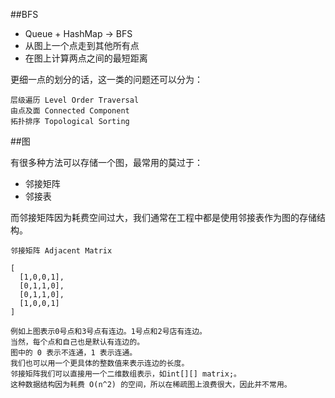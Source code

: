 ##BFS

- Queue + HashMap -> BFS
- 从图上一个点走到其他所有点
- 在图上计算两点之间的最短距离

更细一点的划分的话，这一类的问题还可以分为：
```
层级遍历 Level Order Traversal
由点及面 Connected Component
拓扑排序 Topological Sorting
```
##图

有很多种方法可以存储一个图，最常用的莫过于：
- 邻接矩阵
- 邻接表

而邻接矩阵因为耗费空间过大，我们通常在工程中都是使用邻接表作为图的存储结构。
```
邻接矩阵 Adjacent Matrix

[
  [1,0,0,1],
  [0,1,1,0],
  [0,1,1,0],
  [1,0,0,1]
]
```
```
例如上图表示0号点和3号点有连边。1号点和2号店有连边。
当然，每个点和自己也是默认有连边的。
图中的 0 表示不连通，1 表示连通。
我们也可以用一个更具体的整数值来表示连边的长度。
邻接矩阵我们可以直接用一个二维数组表示，如int[][] matrix;。
这种数据结构因为耗费 O(n^2) 的空间，所以在稀疏图上浪费很大，因此并不常用。
```

